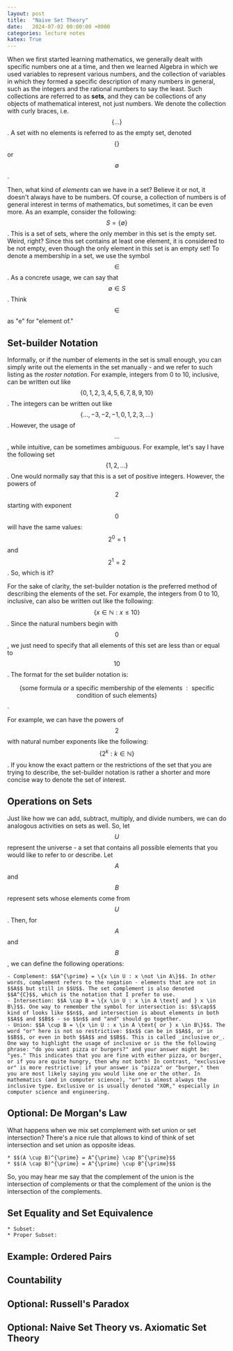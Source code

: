 ```yaml
---
layout: post
title:  "Naive Set Theory"
date:   2024-07-02 00:00:00 +0000
categories: lecture notes
katex: True
---
```


When we first started learning mathematics, we generally dealt with specific numbers one at a time, and then we learned Algebra in which we used variables to represent various numbers, and the collection of variables in which they formed a specific description of many numbers in general, such as the integers and the rational numbers to say the least. Such collections are referred to as **sets**, and they can be collections of any objects of mathematical interest, not just numbers. We denote the collection with curly braces, i.e. $$\{...\}$$. A set with no elements is referred to as the empty set, denoted $$\{\}$$ or $$\emptyset$$. 

Then, what kind of _elements_ can we have in a set? Believe it or not, it doesn't always have to be numbers. Of course, a collection of numbers is of general interest in terms of mathematics, but sometimes, it can be even more. As an example, consider the following: $$S = \{\emptyset\}$$. This is a set of sets, where the only member in this set is the empty set. Weird, right? Since this set contains at least one element, it is considered to be not empty, even though the only element in this set is an empty set! To denote a membership in a set, we use the symbol $$\in$$. As a concrete usage, we can say that $$\emptyset \in S$$. Think $$\in$$ as "e" for "element of."

## Set-builder Notation

Informally, or if the number of elements in the set is small enough, you can simply write out the elements in the set manually - and we refer to such listing as the _roster notation_. For example, integers from 0 to 10, inclusive, can be written out like $$\{0,1,2,3,4,5,6,7,8,9,10\}$$. The integers can be written out like $$\{...,-3,-2,-1,0,1,2,3,...\}$$. However, the usage of $$...$$, while intuitive, can be sometimes ambiguous. For example, let's say I have the following set $$\{1,2,...\}$$. One would normally say that this is a set of positive integers. However, the powers of $$2$$ starting with exponent $$0$$ will have the same values: $$2^0 = 1$$ and $$2^1 = 2$$. So, which is it?

For the sake of clarity, the set-builder notation is the preferred method of describing the elements of the set. For example, the integers from 0 to 10, inclusive, can also be written out like the following: $$\{x \in \mathbb{N} : x \leq 10\}$$. Since the natural numbers begin with $$0$$, we just need to specify that all elements of this set are less than or equal to $$10$$. The format for the set builder notation is:

$$\{\text{some formula or a specific membership of the elements } : \text{ specific condition of such elements}\}$$.

For example, we can have the powers of $$2$$ with natural number exponents like the following: $$\{2^k : k \in \mathbb{N}\}$$. If you know the exact pattern or the restrictions of the set that you are trying to describe, the set-builder notation is rather a shorter and more concise way to denote the set of interest. 

## Operations on Sets

Just like how we can add, subtract, multiply, and divide numbers, we can do analogous activities on sets as well. So, let $$U$$ represent the universe - a set that contains all possible elements that you would like to refer to or describe. Let $$A$$ and $$B$$ represent sets whose elements come from $$U$$. Then, for $$A$$ and $$B$$, we can define the following operations:

    - Complement: $$A^{\prime} = \{x \in U : x \not \in A\}$$. In other words, complement refers to the negation - elements that are not in $$A$$ but still in $$U$$. The set complement is also denoted $$A^{C}$$, which is the notation that I prefer to use. 
    - Intersection: $$A \cap B = \{x \in U : x \in A \text{ and } x \in B\}$$. One way to remember the symbol for intersection is: $$\cap$$ kind of looks like $$n$$, and intersection is about elements in both $$A$$ and $$B$$ - so $$n$$ and "and" should go together. 
    - Union: $$A \cup B = \{x \in U : x \in A \text{ or } x \in B\}$$. The word "or" here is not so restrictive: $$x$$ can be in $$A$$, or in $$B$$, or even in both $$A$$ and $$B$$. This is called _inclusive or_. One way to highlight the usage of inclusive or is the the following phrase: "do you want pizza or burgers?" and your answer might be: "yes." This indicates that you are fine with either pizza, or burger, or if you are quite hungry, then why not both! In contrast, "exclusive or" is more restrictive: if your answer is "pizza" or "burger," then you are most likely saying you would like one or the other. In mathematics (and in computer science), "or" is almost always the inclusive type. Exclusive or is usually denoted "XOR," especially in computer science and engineering.

## Optional: De Morgan's Law

What happens when we mix set complement with set union or set intersection? There's a nice rule that allows to kind of think of set intersection and set union as opposite ideas.

    * $$(A \cup B)^{\prime} = A^{\prime} \cap B^{\prime}$$
    * $$(A \cap B)^{\prime} = A^{\prime} \cup B^{\prime}$$

So, you may hear me say that the complement of the union is the intersection of complements or that the complement of the union is the intersection of the complements.

## Set Equality and Set Equivalence

    * Subset:
    * Proper Subset:

## Example: Ordered Pairs

## Countability

## Optional: Russell's Paradox

## Optional: Naive Set Theory vs. Axiomatic Set Theory